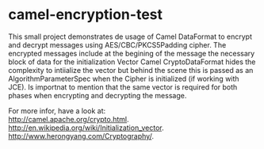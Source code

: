 # camel-encryption-test

This small project demonstrates de usage of Camel DataFormat to encrypt and decrypt messages using AES/CBC/PKCS5Padding cipher.
The encrypted messages include at the begining of the message the necessary block of data for the initialization Vector
Camel CryptoDataFormat hides the complexity to intiialize the vector but behind the scene this is passed as an AlgorithmParameterSpec when the Cipher is initialized (if working with JCE). 
Is importnat to mention that the same vector is required for both phases when encrypting and decrypting the message.

For more infor, have a look at: <br> 
http://camel.apache.org/crypto.html. \
http://en.wikipedia.org/wiki/Initialization_vector. \
http://www.herongyang.com/Cryptography/. 

